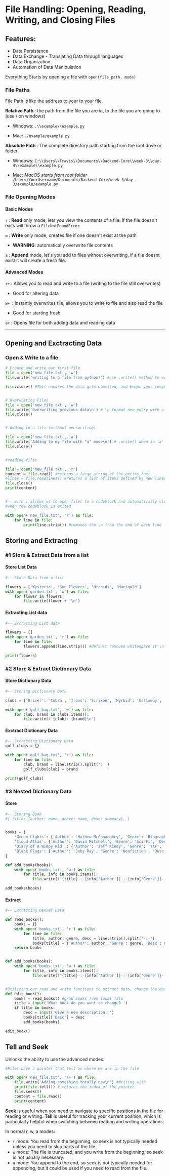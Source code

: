 # File Handling: Opening, Reading, Writing, and Closing Files

## Features:
- Data Persistence
- Data Exchange - Translating Data through languages
- Data Organization
- Automation of Data Manipulation

Everything Starts by opening a file with `open(file_path, mode)`

### File Paths

File Path is like the address to your to your file.

**Relative Path** : the path from the file you are in, to the file you are going to (use \\ on windows)

- Windows: `.\\example\\example.py `

- Mac: `./example/example.py`

**Absolute Path** : The complete directory path starting from the root drive or folder

- Windows:
`C:\\Users\\Travis\\Documents\\Backend-Core\\week-3\\day-4\\example\\example.py`

- Mac:
 *MacOS starts from root folder*
`/Users/YourUsername/Documents/Backend-Core/week-3/day-3/example/example.py`


### File Opening Modes

#### Basic Modes

`r` : **Read** only mode, lets you view the contents of a file. If the file doesn't exits will throw a `FileNotFoundError`

`w` : **Write** only mode, creates file if one doesn't exist at the path
- **WARNING**: automatically overwrite file contents

`a` : **Append** mode, let's you add to files without overwriting, if a file doesnt exist it will create a fresh file.

#### Advanced Modes

`r+` : Allows you to read and write to a file (writing to the file still overwrites)
- Good for altering data

`w+ `: Instantly overwrites file, allows you to write to file and also read the file
- Good for starting fresh

`a+` : Opens file for both adding data and reading data

---

## Opening and Exctracting Data



### Open & Write to a file

```python
# Create and write our first file
file = open('new_file.txt', 'w')
file.write('writing to a file from python!') #use .write() method to write to a file

file.close() #This ensures the data gets commited, and keeps your computer from harm


# Overwriting Files
file = open('new_file.txt', 'w')
file.write('Overwriting previous data\n') # \n format new entry with a new line 
file.close()


# Adding to a file (without overwriting)

file = open('new_file.txt', 'a')
file.write('Adding to my file with "a" mode\n') # .write() when in 'a' mode appends without overwriting
file.close()


#reading files

file = open('new_file.txt', 'r')
content = file.read() #returns a large string of the entire text
#lines = file.readlines() #returns a list of items defined by new lines
file.close()
print(content)


#-- with : allows us to open files to a codeblock and automatically close files
#when the codeblock is exited

with open('new_file.txt', 'r') as file:
    for line in file:
        print(line.strip()) #removes the \n from the end of each line
```

## Storing and Extracting

### #1 Store & Extract Data from a list
#### Store List Data
```python
#-- Store Data from a list

flowers = ['Wysteria', 'Sun Flowers', 'Orchids', 'Marigold']
with open('garden.txt', 'w') as file:
    for flower in flowers:
        file.write(flower + '\n')
```

#### Extracting List data
```python
#-- Extracting List data

flowers = []
with open('garden.txt', 'r') as file:
    for line in file:
        flowers.append(line.strip()) #default removes whitespace \t \n

print(flowers)
```

### #2 Store & Extract Dictionary Data

#### Store Dictionary Data
```python
#-- Storing Dictionary Data

clubs = {'Driver': 'Cobra', 'Irons': 'Sirixon', 'Hyrbid': 'Callaway', 'Putter': 'Ping'}

with open('golf_bag.txt', 'w') as file:
    for club, brand in clubs.items():
        file.write(f'{club}: {brand}\n')
```

#### Exctract Dictionary Data
```python
#-- Extracting Dictionary Data
golf_clubs = {}

with open('golf_bag.txt', 'r') as file:
    for line in file:
        club, brand = line.strip().split(': ')
        golf_clubs[club] = brand

print(golf_clubs)
```

### #3 Nested Dictionary Data

#### Store
```python
#-- Storing Book
#{ title: {author: name, genre: name, desc: summary}, }


books = {
    'Green Lights': {'Author': 'Mathew McConaughey', 'Genre': 'Biography', 'Desc': 'I really, love this Book and stuff'},
    'Cloud Atlas': {'Author': 'David Mitchell', 'Genre': 'Sci-Fi', 'Desc': 'I really, love this Book and stuff'},
    'Diary of A Wimpy Kid' : {'Author': 'Jeff Kiney', 'Genre': 'YAF', 'Desc': 'A tale of a wimpy kid'},
    'Black Flags': {'Author': 'Joby Ray', 'Genre': 'Nonfiction', 'Desc': 'Potentially, this is a story about pirates?'}
}

def add_books(books):
    with open('books.txt', 'w') as file:
        for title, info in books.items():
            file.write(f"{title}-:-{info['Author']}-:-{info['Genre']}-:-{info['Desc']}\n")

add_books(books)
```

#### Extract
```python
#-- Extracting Denser Data

def read_books():
    books = {}
    with open('books.txt', 'r') as file:
        for line in file:
            title, author, genre, desc = line.strip().split('-:-')
            books[title] = {'Author': author, 'Genre': genre, 'Desc': desc}
    return books


def add_books(books):
    with open('books.txt', 'w') as file:
        for title, info in books.items():
            file.write(f"{title}-:-{info['Author']}-:-{info['Genre']}-:-{info['Desc']}\n")


#Utilizing our read and write functions to extract data, change the data, overwrite the previous data
def edit_book():
    books = read_books() #grab books from local file
    title = input('What book do you want to change? ')
    if title in books:
        desc = input('Give a new description: ')
        books[title]['Desc'] = desc
        add_books(books)

edit_book()
```

## Tell and Seek

Unlocks the ability to use the advanced modes.


```python
#Files have a pointer that tell us where we are in the file

with open('new_file.txt', 'a+') as file:
    file.write('Adding something totally new\n') #Writing with 
    print(file.tell()) # returns the index of the pointer
    file.seek(0)
    content = file.read()
    print(content)
```
**Seek** is useful when you need to navigate to specific positions in the file for reading or writing.
**Tell** is useful for tracking your current position, which is particularly helpful when switching between reading and writing operations.

In normal r, w, a modes:

- `r` mode: You read from the beginning, so seek is not typically needed unless you need to skip parts of the file.
- `w` mode: The file is truncated, and you write from the beginning, so seek is not usually necessary.
- `a` mode: You append to the end, so seek is not typically needed for appending, but it could be used if you need to read from the file.